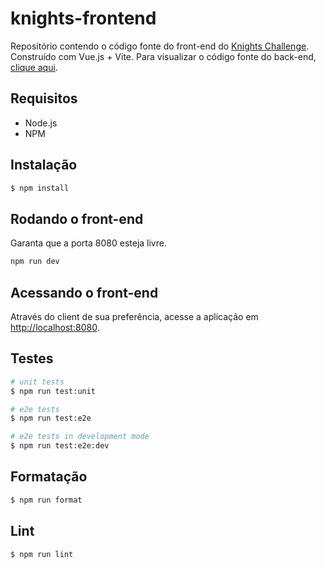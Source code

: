 # knights-frontend

Repositório contendo o código fonte do front-end do [Knights Challenge](./Challenge.md). Construído com Vue.js + Vite. Para visualizar o código fonte do back-end, [clique aqui](https://github.com/erickgermani/knights-backend).

## Requisitos

- Node.js
- NPM

## Instalação

```bash
$ npm install
```

## Rodando o front-end

Garanta que a porta 8080 esteja livre.

```bash
npm run dev
```

## Acessando o front-end

Através do client de sua preferência, acesse a aplicação em [http://localhost:8080](http://localhost:8080).

## Testes

```bash
# unit tests
$ npm run test:unit

# e2e tests
$ npm run test:e2e

# e2e tests in development mode
$ npm run test:e2e:dev
```

## Formatação

```bash
$ npm run format
```

## Lint

```bash
$ npm run lint
```
